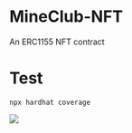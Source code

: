 # MineClub-NFT

An ERC1155 NFT contract
# Test
```
npx hardhat coverage
```
![](https://i.imgur.com/oYsYxxy.jpg)